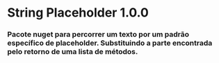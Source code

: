 # String Placeholder 1.0.0

### Pacote nuget para percorrer um texto por um padrão específico de placeholder. Substituindo a parte encontrada pelo retorno de uma lista de métodos.